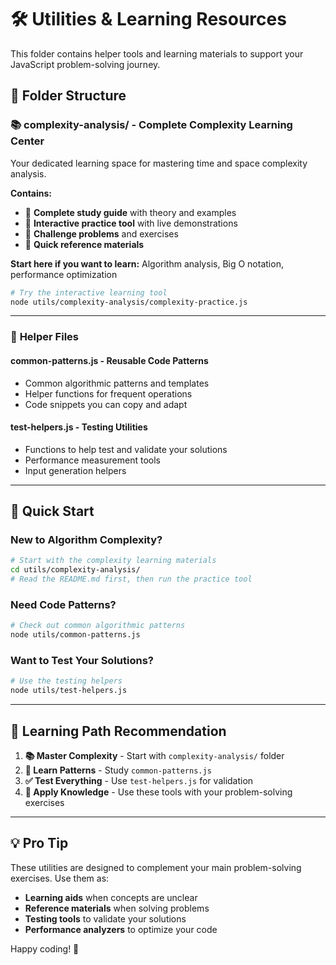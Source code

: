 # 🛠️ Utilities & Learning Resources

This folder contains helper tools and learning materials to support your JavaScript problem-solving journey.

## 📁 Folder Structure

### 📚 **complexity-analysis/** - Complete Complexity Learning Center
Your dedicated learning space for mastering time and space complexity analysis.

**Contains:**
- 📖 **Complete study guide** with theory and examples
- 🧪 **Interactive practice tool** with live demonstrations  
- 🎯 **Challenge problems** and exercises
- 📝 **Quick reference materials**

**Start here if you want to learn:** Algorithm analysis, Big O notation, performance optimization

```bash
# Try the interactive learning tool
node utils/complexity-analysis/complexity-practice.js
```

---

### 🔧 **Helper Files**

#### **common-patterns.js** - Reusable Code Patterns
- Common algorithmic patterns and templates
- Helper functions for frequent operations
- Code snippets you can copy and adapt

#### **test-helpers.js** - Testing Utilities  
- Functions to help test and validate your solutions
- Performance measurement tools
- Input generation helpers

---

## 🚀 Quick Start

### **New to Algorithm Complexity?**
```bash
# Start with the complexity learning materials
cd utils/complexity-analysis/
# Read the README.md first, then run the practice tool
```

### **Need Code Patterns?**
```bash
# Check out common algorithmic patterns
node utils/common-patterns.js
```

### **Want to Test Your Solutions?**
```bash
# Use the testing helpers
node utils/test-helpers.js
```

---

## 🎯 Learning Path Recommendation

1. **📚 Master Complexity** - Start with `complexity-analysis/` folder
2. **🔧 Learn Patterns** - Study `common-patterns.js` 
3. **✅ Test Everything** - Use `test-helpers.js` for validation
4. **🔄 Apply Knowledge** - Use these tools with your problem-solving exercises

---

## 💡 Pro Tip

These utilities are designed to complement your main problem-solving exercises. Use them as:
- **Learning aids** when concepts are unclear
- **Reference materials** when solving problems  
- **Testing tools** to validate your solutions
- **Performance analyzers** to optimize your code

Happy coding! 🚀 